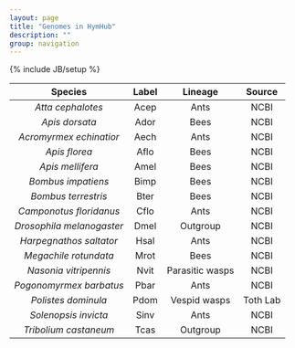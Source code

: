 ```yaml
---
layout: page
title: "Genomes in HymHub"
description: ""
group: navigation
---
```

{% include JB/setup %}

<style type="text/css">
table
{
  width: 100%;
}
</style>

|          Species           |   Label   |      Lineage      |         Source       |
|:--------------------------:|:---------:|:-----------------:|:--------------------:|
|    *Atta cephalotes*       |    Acep   |      Ants         |        NCBI          |
|     *Apis dorsata*         |    Ador   |      Bees         |        NCBI          |
|  *Acromyrmex echinatior*   |    Aech   |      Ants         |        NCBI          |
|     *Apis florea*          |    Aflo   |      Bees         |        NCBI          | 
|    *Apis mellifera*        |    Amel   |      Bees         |        NCBI          | 
|    *Bombus impatiens*      |    Bimp   |      Bees         |        NCBI          | 
|    *Bombus terrestris*     |    Bter   |      Bees         |        NCBI          | 
| *Camponotus floridanus*    |    Cflo   |      Ants         |        NCBI          |
| *Drosophila melanogaster*  |    Dmel   |    Outgroup       |        NCBI          | 
| *Harpegnathos saltator*    |    Hsal   |      Ants         |        NCBI          | 
|   *Megachile rotundata*    |    Mrot   |      Bees         |        NCBI          | 
|   *Nasonia vitripennis*    |    Nvit   |  Parasitic wasps  |        NCBI          |
|  *Pogonomyrmex barbatus*   |    Pbar   |      Ants         |        NCBI          | 
|   *Polistes dominula*      |    Pdom   |   Vespid wasps    |      Toth Lab        | 
|   *Solenopsis invicta*     |    Sinv   |      Ants         |        NCBI          |
|  *Tribolium castaneum*     |    Tcas   |    Outgroup       |        NCBI          | 

